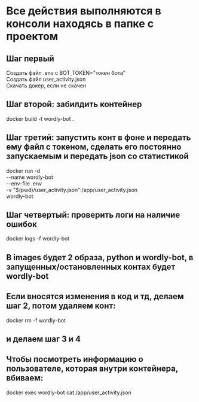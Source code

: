 # Все действия выполняются в консоли находясь в папке с проектом
## Шаг первый
Создать файл .env с BOT_TOKEN="токен бота"  
Создать файл user_activity.json  
Скачать докер, если не скачен

## Шаг второй: забилдить контейнер
docker build -t wordly-bot .

## Шаг третий: запустить конт в фоне и передать ему файл с токеном, сделать его постоянно запускаемым и передать json со статистикой
docker run -d \
  --name wordly-bot \
  --env-file .env \
  -v "$(pwd)/user_activity.json":/app/user_activity.json \
  wordly-bot
## Шаг четвертый: проверить логи на наличие ошибок
docker logs -f wordly-bot

## В images будет 2 образа, python и wordly-bot, в запущенных/остановленных контах будет wordly-bot
## Если вносятся изменения в код и тд, делаем шаг 2, потом удаляем конт:
docker rm -f wordly-bot
## и делаем шаг 3 и 4

## Чтобы посмотреть информацию о пользователе, которая внутри контейнера, вбиваем:
docker exec wordly-bot cat /app/user_activity.json

